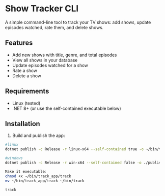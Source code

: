 # Show Tracker CLI

A simple command-line tool to track your TV shows: add shows, update episodes watched, rate them, and delete shows.  

## Features

- Add new shows with title, genre, and total episodes  
- View all shows in your database  
- Update episodes watched for a show  
- Rate a show  
- Delete a show  

## Requirements

- Linux (tested)  
- .NET 8+ (or use the self-contained executable below)  

## Installation


1. Build and publish the app:

```bash
#linux
dotnet publish -c Release -r linux-x64 --self-contained true -o ~/bin/track_app

#windows
dotnet publish -c Release -r win-x64 --self-contained false -o ./publish

Make it executable:
chmod +x ~/bin/track_app/track
mv ~/bin/track_app/track ~/bin/track

track

